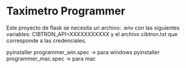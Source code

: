 # Taximetro Programmer

Este proyecto de flask se necesita un archivo:
.env con las siguientes variables:
CIBTRON_API=XXXXXXXXXXX
y el archivo cibtron.txt que corresponde a las credenciales.



pyinstaller programmer_win.spec -> para windows
pyinstaller programmer_mac.spec -> para mac